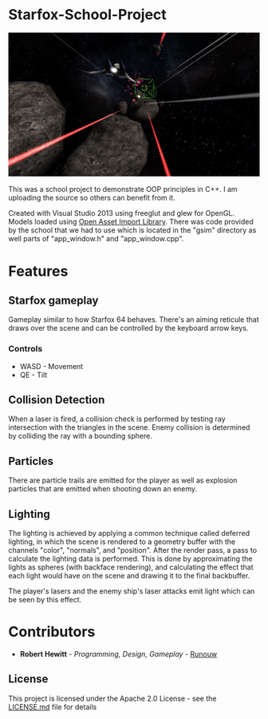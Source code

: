# Starfox-School-Project
![Starfox OOP demo](https://github.com/runouw/Starfox-School-Project/blob/master/demo_pic/demo%203.jpg)

This was a school project to demonstrate OOP principles in C++. I am uploading the source so others can benefit from it.

Created with Visual Studio 2013 using freeglut and glew for OpenGL. Models loaded using [Open Asset Import Library](http://assimp.sourceforge.net/). There was code provided by the school that we had to use which is located in the "gsim" directory as well parts of "app_window.h" and "app_window.cpp".

# Features

## Starfox gameplay
Gameplay similar to how Starfox 64 behaves. There's an aiming reticule that draws over the scene and can be controlled by the keyboard arrow keys.

### Controls
 * WASD - Movement
 * QE - Tilt 
 
## Collision Detection
When a laser is fired, a collision check is performed by testing ray intersection with the triangles in the scene. Enemy collision is determined by colliding the ray with a bounding sphere.

## Particles
There are particle trails are emitted for the player as well as explosion particles that are emitted when shooting down an enemy.

## Lighting
The lighting is achieved by applying a common technique called deferred lighting, in which the scene is rendered to a geometry buffer with the channels "color", "normals", and "position". After the render pass, a pass to calculate the lighting data is performed. This is done by approximating the lights as spheres (with backface rendering), and calculating the effect that each light would have on the scene and drawing it to the final backbuffer.

The player's lasers and the enemy ship's laser attacks emit light which can be seen by this effect.

# Contributors
* **Robert Hewitt** - *Programming, Design, Gameplay* - [Runouw](https://github.com/runouw)

## License

This project is licensed under the Apache 2.0 License - see the [LICENSE.md](LICENSE.md) file for details
